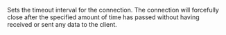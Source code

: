 Sets the timeout interval for the connection. The connection will forcefully close after the specified amount of time has passed without having received or sent any data to the client.
